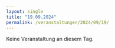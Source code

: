 ```yaml
---
layout: single
title: "19.09.2024"
permalink: /veranstaltungen/2024/09/19/
---
```


Keine Veranstaltung an diesem Tag.
